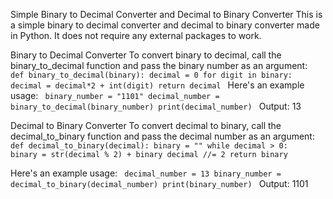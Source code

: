 Simple Binary to Decimal Converter and Decimal to Binary Converter
This is a simple binary to decimal converter and decimal to binary converter made in Python. It does not require any external packages to work.

Binary to Decimal Converter
To convert binary to decimal, call the binary_to_decimal function and pass the binary number as an argument:
<code>
def binary_to_decimal(binary):
    decimal = 0
    for digit in binary:
        decimal = decimal*2 + int(digit)
    return decimal
 </code> 
Here's an example usage:
<code>
binary_number = "1101"
decimal_number = binary_to_decimal(binary_number)
print(decimal_number)
 </code>
Output:
13

Decimal to Binary Converter
To convert decimal to binary, call the decimal_to_binary function and pass the decimal number as an argument:
<code>
def decimal_to_binary(decimal):
    binary = ""
    while decimal > 0:
        binary = str(decimal % 2) + binary
        decimal //= 2
    return binary
</code>

Here's an example usage:
<code>
decimal_number = 13
binary_number = decimal_to_binary(decimal_number)
print(binary_number)
</code>
Output:
1101
